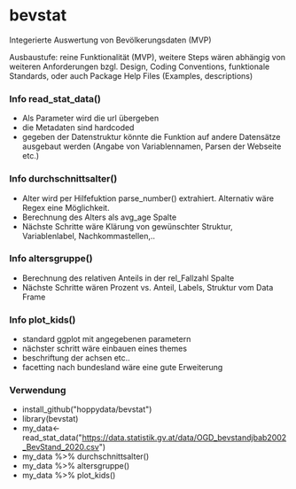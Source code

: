 # bevstat
Integerierte Auswertung von Bevölkerungsdaten (MVP)

Ausbaustufe: reine Funktionalität (MVP), 
weitere Steps wären abhängig von weiteren Anforderungen bzgl.
Design, Coding Conventions, funktionale Standards, oder auch Package Help Files (Examples, descriptions)

### Info read_stat_data()
- Als Parameter wird die url übergeben
- die Metadaten sind hardcoded
- gegeben der Datenstruktur könnte die Funktion auf andere Datensätze ausgebaut werden (Angabe von Variablennamen, Parsen der Webseite etc.)

### Info durchschnittsalter()
- Alter wird per Hilfefuktion parse_number() extrahiert. Alternativ wäre Regex eine Möglichkeit.
- Berechnung des Alters als avg_age Spalte 
- Nächste Schritte wäre Klärung von gewünschter Struktur, Variablenlabel, Nachkommastellen,..

### Info altersgruppe()
- Berechnung des relativen Anteils in der rel_Fallzahl Spalte
- Nächste Schritte wären Prozent vs. Anteil, Labels, Struktur vom Data Frame

### Info plot_kids() 
- standard ggplot mit angegebenen parametern
- nächster schritt wäre einbauen eines themes 
- beschriftung der achsen etc..
- facetting nach bundesland wäre eine gute Erweiterung

### Verwendung
- install_github("hoppydata/bevstat")
- library(bevstat)
- my_data<-read_stat_data("https://data.statistik.gv.at/data/OGD_bevstandjbab2002_BevStand_2020.csv")
- my_data %>% durchschnittsalter()
- my_data %>% altersgruppe()
- my_data %>% plot_kids()

